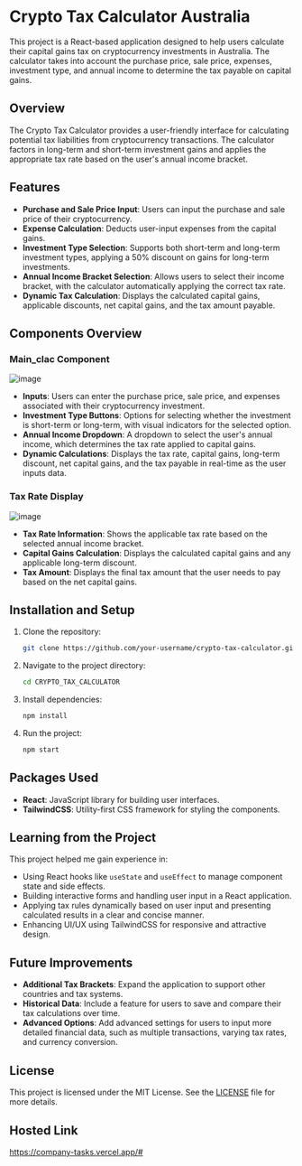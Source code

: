 # Crypto Tax Calculator Australia

This project is a React-based application designed to help users calculate their capital gains tax on cryptocurrency investments in Australia. The calculator takes into account the purchase price, sale price, expenses, investment type, and annual income to determine the tax payable on capital gains.

## Overview

The Crypto Tax Calculator provides a user-friendly interface for calculating potential tax liabilities from cryptocurrency transactions. The calculator factors in long-term and short-term investment gains and applies the appropriate tax rate based on the user's annual income bracket.

## Features

- **Purchase and Sale Price Input**: Users can input the purchase and sale price of their cryptocurrency.
- **Expense Calculation**: Deducts user-input expenses from the capital gains.
- **Investment Type Selection**: Supports both short-term and long-term investment types, applying a 50% discount on gains for long-term investments.
- **Annual Income Bracket Selection**: Allows users to select their income bracket, with the calculator automatically applying the correct tax rate.
- **Dynamic Tax Calculation**: Displays the calculated capital gains, applicable discounts, net capital gains, and the tax amount payable.

## Components Overview

### Main_clac Component

![image](https://github.com/user-attachments/assets/9d5357fe-2c2d-4e43-8324-c5c25f39c59a)


- **Inputs**: Users can enter the purchase price, sale price, and expenses associated with their cryptocurrency investment.
- **Investment Type Buttons**: Options for selecting whether the investment is short-term or long-term, with visual indicators for the selected option.
- **Annual Income Dropdown**: A dropdown to select the user's annual income, which determines the tax rate applied to capital gains.
- **Dynamic Calculations**: Displays the tax rate, capital gains, long-term discount, net capital gains, and the tax payable in real-time as the user inputs data.

### Tax Rate Display

![image](https://github.com/user-attachments/assets/0ad0d775-d381-44e5-8e38-2f7195d83c1d)


- **Tax Rate Information**: Shows the applicable tax rate based on the selected annual income bracket.
- **Capital Gains Calculation**: Displays the calculated capital gains and any applicable long-term discount.
- **Tax Amount**: Displays the final tax amount that the user needs to pay based on the net capital gains.

## Installation and Setup

1. Clone the repository:
    ```bash
    git clone https://github.com/your-username/crypto-tax-calculator.git
    ```
2. Navigate to the project directory:
    ```bash
    cd CRYPTO_TAX_CALCULATOR
    ```
3. Install dependencies:
    ```bash
    npm install
    ```
4. Run the project:
    ```bash
    npm start
    ```

## Packages Used

- **React**: JavaScript library for building user interfaces.
- **TailwindCSS**: Utility-first CSS framework for styling the components.

## Learning from the Project

This project helped me gain experience in:
- Using React hooks like `useState` and `useEffect` to manage component state and side effects.
- Building interactive forms and handling user input in a React application.
- Applying tax rules dynamically based on user input and presenting calculated results in a clear and concise manner.
- Enhancing UI/UX using TailwindCSS for responsive and attractive design.

## Future Improvements

- **Additional Tax Brackets**: Expand the application to support other countries and tax systems.
- **Historical Data**: Include a feature for users to save and compare their tax calculations over time.
- **Advanced Options**: Add advanced settings for users to input more detailed financial data, such as multiple transactions, varying tax rates, and currency conversion.

## License

This project is licensed under the MIT License. See the [LICENSE](LICENSE) file for more details.

## Hosted Link
https://company-tasks.vercel.app/#
